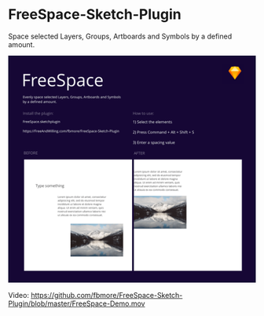 # FreeSpace-Sketch-Plugin
Space selected Layers, Groups, Artboards and Symbols by a defined amount.


![](https://github.com/fbmore/FreeSpace-Sketch-Plugin/blob/master/FreeSpace-notes.png)

Video:
https://github.com/fbmore/FreeSpace-Sketch-Plugin/blob/master/FreeSpace-Demo.mov



